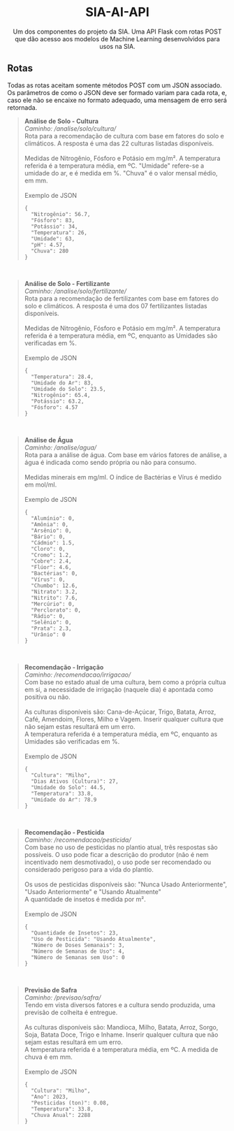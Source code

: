 <h1 align="center"> SIA-AI-API </h1>
<p align = "center">Um dos componentes do projeto da SIA. Uma API Flask com rotas POST que dão acesso aos modelos de Machine Learning desenvolvidos para usos na SIA.</p>

## Rotas
Todas as rotas aceitam somente métodos POST com um JSON associado. Os parâmetros de como o JSON deve ser formado variam para cada rota, e, caso ele não
se encaixe no formato adequado, uma mensagem de erro será retornada.

> **Análise de Solo - Cultura**
> <br>
> *Caminho: /analise/solo/cultura/*
> <br>
> Rota para a recomendação de cultura com base em fatores do solo e climáticos. A resposta é uma das 22 culturas listadas disponíveis.
> <br>
> <br>
> Medidas de Nitrogênio, Fósforo e Potásio em mg/m². A temperatura referida é a temperatura média, em ºC. "Umidade" refere-se a umidade do
> ar, e é medida em %. "Chuva" é o valor mensal médio, em mm.
> <br>
> <br>
> Exemplo de JSON
> ```
> {
>   "Nitrogênio": 56.7,
>   "Fósforo": 83,
>   "Potássio": 34,
>   "Temperatura": 26,
>   "Umidade": 63,
>   "pH": 4.57,
>   "Chuva": 280
> }
> ```

<br>

> **Análise de Solo - Fertilizante**
> <br>
> *Caminho: /analise/solo/fertilizante/*
> <br>
> Rota para a recomendação de fertilizantes com base em fatores do solo e climáticos. A resposta é uma dos 07 fertilizantes listadas disponíveis.
> <br>
> <br>
> Medidas de Nitrogênio, Fósforo e Potásio em mg/m². A temperatura referida é a temperatura média, em ºC, enquanto as Umidades são verificadas em %.
> <br>
> <br>
> Exemplo de JSON
> ```
> {
>   "Temperatura": 28.4,
>   "Umidade do Ar": 83,
>   "Umidade do Solo": 23.5,
>   "Nitrogênio": 65.4,
>   "Potássio": 63.2,
>   "Fósforo": 4.57
> }
> ```

<br>

> **Análise de Água**
> <br>
> *Caminho: /analise/agua/*
> <br>
> Rota para a análise de água. Com base em vários fatores de análise, a água é indicada como sendo própria ou não para consumo.
> <br>
> <br>
> Medidas minerais em mg/ml. O índice de Bactérias e Vírus é medido em mol/ml.
> <br>
> <br>
> Exemplo de JSON
> ```
> {
>   "Alumínio": 0,
>   "Amônia": 0,
>   "Arsênio": 0,
>   "Bário": 0,
>   "Cádmio": 1.5,
>   "Cloro": 0,
>   "Cromo": 1.2,
>   "Cobre": 2.4,
>   "Flúor": 4.6,
>   "Bactérias": 0,
>   "Vírus": 0,
>   "Chumbo": 12.6,
>   "Nitrato": 3.2,
>   "Nitrito": 7.6,
>   "Mercúrio": 0,
>   "Perclorato": 0,
>   "Rádio": 0,
>   "Selênio": 0,
>   "Prata": 2.3,
>   "Urânio": 0
> }
> ```

<br>

> **Recomendação - Irrigação**
> <br>
> *Caminho: /recomendacao/irrigacao/*
> <br>
> Com base no estado atual de uma cultura, bem como a própria cultua em si, a necessidade de irrigação (naquele dia) é apontada como positiva ou não.
> <br>
> <br>
> As culturas disponíveis são: Cana-de-Açúcar, Trigo, Batata, Arroz, Café, Amendoim, Flores, Milho e Vagem. Inserir qualquer cultura que não sejam estas resultará em um erro.
> <br>
> A temperatura referida é a temperatura média, em ºC, enquanto as Umidades são verificadas em %.
> <br>
> <br>
> Exemplo de JSON
> ```
> {
>   "Cultura": "Milho",
>   "Dias Ativos (Cultura)": 27,
>   "Umidade do Solo": 44.5,
>   "Temperatura": 33.8,
>   "Umidade do Ar": 78.9
> }
> ```

<br>

> **Recomendação - Pesticida**
> <br>
> *Caminho: /recomendacao/pesticida/*
> <br>
> Com base no uso de pesticidas no plantio atual, três respostas são possíveis. O uso pode ficar a descrição
> do produtor (não é nem incentivado nem desmotivado), o uso pode ser recomendado ou considerado perigoso
> para a vida do plantio.
> <br>
> <br>
> Os usos de pesticidas disponíveis são: "Nunca Usado Anteriormente", "Usado Anteriormente" e "Usando Atualmente"
> <br>
> A quantidade de insetos é medida por m².
> <br>
> <br>
> Exemplo de JSON
> ```
> {
>   "Quantidade de Insetos": 23,
>   "Uso de Pesticida": "Usando Atualmente",
>   "Número de Doses Semanais": 3,
>   "Número de Semanas de Uso": 4,
>   "Número de Semanas sem Uso": 0
> }
> ```

<br>

> **Previsão de Safra**
> <br>
> *Caminho: /previsao/safra/*
> <br>
> Tendo em vista diversos fatores e a cultura sendo produzida, uma previsão de colheita é entregue.
> <br>
> <br>
> As culturas disponíveis são: Mandioca, Milho, Batata, Arroz, Sorgo, Soja, Batata Doce, Trigo e Inhame. Inserir qualquer cultura que não sejam estas resultará em um erro.
> <br>
> A temperatura referida é a temperatura média, em ºC. A medida de chuva é em mm.
> <br>
> <br>
> Exemplo de JSON
> ```
> {
>   "Cultura": "Milho",
>   "Ano": 2023,
>   "Pesticidas (ton)": 0.08,
>   "Temperatura": 33.8,
>   "Chuva Anual": 2288
> }
> ```
